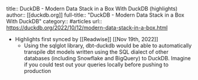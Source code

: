 title:: DuckDB - Modern Data Stack in a Box With DuckDB (highlights)
author:: [[duckdb.org]]
full-title:: "DuckDB - Modern Data Stack in a Box With DuckDB"
category:: #articles
url:: https://duckdb.org/2022/10/12/modern-data-stack-in-a-box.html

- Highlights first synced by [[Readwise]] [[Nov 19th, 2022]]
	- Using the sqlglot library, dbt-duckdb would be able to automatically transpile dbt models written using the SQL dialect of other databases (including Snowflake and BigQuery) to DuckDB. Imagine if you could test out your queries locally before pushing to production